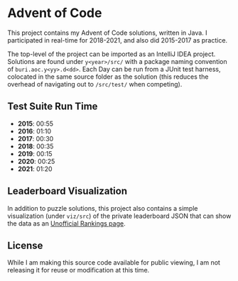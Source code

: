 # Advent of Code

This project contains my Advent of Code solutions, written in Java.
I participated in real-time for 2018-2021, and also did 2015-2017 as practice.

The top-level of the project can be imported as an IntelliJ IDEA project.
Solutions are found under `y<year>/src/` with a package naming convention of `buri.aoc.y<yy>.d<dd>`.
Each Day can be run from a JUnit test harness, colocated in the same source folder as the solution
(this reduces the overhead of navigating out to `/src/test/` when competing).

## Test Suite Run Time

* **2015**: 00:55
* **2016**: 01:10
* **2017**: 00:30
* **2018**: 00:35
* **2019**: 00:15
* **2020**: 00:25
* **2021**: 01:20

## Leaderboard Visualization

In addition to puzzle solutions, this project also contains a simple visualization (under `viz/src`) of the private leaderboard JSON
that can show the data as an [Unofficial Rankings page](http://aoc.urizone.net).

## License

While I am making this source code available for public viewing, I am not releasing it for reuse or modification at this time.